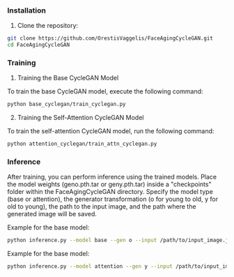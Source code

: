 ### Installation
1. Clone the repository:
```bash
git clone https://github.com/OrestisVaggelis/FaceAgingCycleGAN.git
cd FaceAgingCycleGAN
```
### Training
1. Training the Base CycleGAN Model

To train the base CycleGAN model, execute the following command:
```bash
python base_cyclegan/train_cyclegan.py
```

2. Training the Self-Attention CycleGAN Model

To train the self-attention CycleGAN model, run the following command:
```bash
python attention_cyclegan/train_attn_cyclegan.py
```

### Inference

After training, you can perform inference using the trained models. Place the model weights (geno.pth.tar or geny.pth.tar) inside a "checkpoints" folder within the FaceAgingCycleGAN directory. Specify the model type (base or attention), the generator transformation (o for young to old, y for old to young), the path to the input image, and the path where the generated image will be saved.

Example for the base model:

```bash
python inference.py --model base --gen o --input /path/to/input_image.jpg --output /path/to/output_image.jpg
```

Example for the base model:
```bash
python inference.py --model attention --gen y --input /path/to/input_image.jpg --output /path/to/output_image.jpg
```
